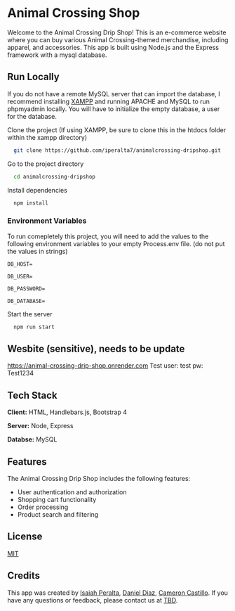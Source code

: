 
# Animal Crossing Shop

Welcome to the Animal Crossing Drip Shop! This is an e-commerce website where you can buy various Animal Crossing-themed merchandise, including apparel, and accessories. This app is built using Node.js and the Express framework with a mysql database.

## Run Locally

If you do not have a remote MySQL server that can import the database, I recommend installing [XAMPP](https://www.apachefriends.org/) and running APACHE and MySQL to run phpmyadmin locally. You will have to initialize the empty database, a user for the database.

Clone the project (If using XAMPP, be sure to clone this in the htdocs folder within the xampp directory)

```bash
  git clone https://github.com/iperalta7/animalcrossing-dripshop.git
```

Go to the project directory

```bash
  cd animalcrossing-dripshop
```

Install dependencies

```bash
  npm install
```
### Environment Variables

To run comepletely this project, you will need to add the values to the following environment variables to your empty Process.env file. (do not put the values in strings)

`DB_HOST=`

`DB_USER=`

`DB_PASSWORD=`

`DB_DATABASE=`


Start the server

```bash
  npm run start
```

## Wesbite (sensitive), needs to be update
https://animal-crossing-drip-shop.onrender.com
Test user: test
pw: Test1234

## Tech Stack

**Client:** HTML, Handlebars.js, Bootstrap 4

**Server:** Node, Express

**Databse:** MySQL

## Features

The Animal Crossing Drip Shop includes the following features:

- User authentication and authorization
- Shopping cart functionality
- Order processing
- Product search and filtering

## License

[MIT](https://choosealicense.com/licenses/mit/#)

## Credits

This app was created by [Isaiah Peralta](iperalta@uri.edu), [Daniel Diaz](danieldiazp@uri.edu), [Cameron Castillo](ccastillo0318@uri.edu). If you have any questions or feedback, please contact us at [TBD](). 


